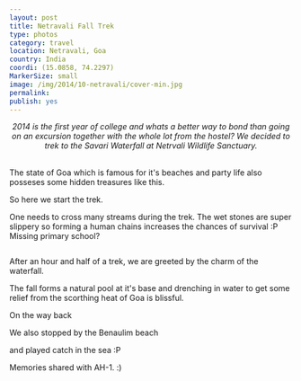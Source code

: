 ```yaml
---
layout: post
title: Netravali Fall Trek
type: photos
category: travel
location: Netravali, Goa
country: India
coordi: (15.0858, 74.2297)
MarkerSize: small
image: /img/2014/10-netravali/cover-min.jpg 
permalink: 
publish: yes
---
```

<!-- http://compressjpeg.com -->
<!-- http://compressimage.toolur.com/ 1024, 400-->
<center>
<i>2014 is the first year of college and whats a better way to bond than going on an excursion together with the whole lot from the hostel? We decided to trek to the Savari Waterfall at Netrvali Wildlife Sanctuary.</i>
</center>
<br>
<p class="center"><img src="{{site.baseurl}}/img/2014/10-netravali/cover.jpg" alt="">The state of Goa which is famous for it's beaches and party life also posseses some hidden treasures like this.</p>

<p class="center"><img src="{{site.baseurl}}/img/2014/10-netravali/1.jpg" alt="">So here we start the trek.</p>

<p class="center"><img src="{{site.baseurl}}/img/2014/10-netravali/2.jpg" alt="">One needs to cross many streams during the trek. The wet stones are super slippery so forming a human chains increases the chances of survival :P Missing primary school?</p>

<p class="center"><img src="{{site.baseurl}}/img/2014/10-netravali/4.jpg" alt=""></p>

<p class="center"><img src="{{site.baseurl}}/img/2014/10-netravali/3.jpg" alt="">After an hour and half of a trek, we are greeted by the charm of the waterfall.</p>

<p class="center"><img src="{{site.baseurl}}/img/2014/10-netravali/5.jpg" alt="">The fall forms a natural pool at it's base and drenching in water to get some relief from the scorthing heat of Goa is blissful.</p>

<p class="center"><img src="{{site.baseurl}}/img/2014/10-netravali/6.jpg" alt="">On the way back</p>

<p class="center"><img src="{{site.baseurl}}/img/2014/10-netravali/7.jpg" alt="">We also stopped by the Benaulim beach</p>

<p class="center"><img src="{{site.baseurl}}/img/2014/10-netravali/8.jpg" alt="">and played catch in the sea :P</p>

<p class="center"><img src="{{site.baseurl}}/img/2014/10-netravali/9.jpg" alt="">Memories shared with AH-1. :)</p>
